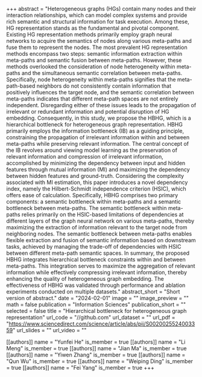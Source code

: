 +++
abstract = "Heterogeneous graphs (HGs) contain many nodes and their interaction relationships, which can model complex systems and provide rich semantic and structural information for task execution. Among these, HG representation stands as the fundamental and pivotal component. Existing HG representation methods primarily employ graph neural networks to acquire the semantics of nodes along various meta-paths and fuse them to represent the nodes. The most prevalent HG representation methods encompass two steps: semantic information extraction within meta-paths and semantic fusion between meta-paths. However, these methods overlooked the consideration of node heterogeneity within meta-paths and the simultaneous semantic correlation between meta-paths. Specifically, node heterogeneity within meta-paths signifies that the meta-path-based neighbors do not consistently contain information that positively influences the target node, and the semantic correlation between meta-paths indicates that different meta-path spaces are not entirely independent. Disregarding either of these issues leads to the propagation of irrelevant or redundant information and potential disruption of HG embedding. Consequently, in this study, we propose the HBHG, which is a hierarchical bottleneck for heterogeneous graph representation. HBHG primarily employs the information bottleneck (IB) as a guiding principle, constraining the propagation of irrelevant information within and between meta-paths while preserving relevant information. The central concept of the IB revolves around viewing model learning as the preservation of relevant information and compression of irrelevant information, accomplished by minimizing the dependency between input and hidden features through mutual information (MI) and maximizing the dependency between hidden features and ground-truth. Considering the complexity associated with MI estimation, this paper introduces a novel dependency index, namely the Hilbert-Schmidt independence criterion (HSIC), which offers ease of calculation. Specifically, HBHG comprises two primary components: a semantic bottleneck within meta-paths and a semantic bottleneck between meta-paths. The semantic bottleneck within meta-paths relies primarily on the HSIC-based limitations of dependencies at different layers of the graph neural network on various meta-paths, thereby maximizing the extraction of information relevant to the target node from neighboring nodes. The semantic bottleneck between meta-paths enables flexible extraction and fusion of semantic information based on downstream tasks, achieved by managing the trade-off of dependencies with HSIC between different meta-path semantic spaces. In summary, the proposed HBHG integrates hierarchical bottleneck constraints within and between meta-paths. This integration serves to maximize the aggregation of relevant information while effectively compressing irrelevant information, thereby enhancing the quality of heterogeneous graph embedding. The effectiveness of HBHG was validated through performance and ablation experiments conducted on multiple datasets."
abstract_short = "Short version of abstract."
date = "2024-02-01"
image = ""
image_preview = ""
math = false
publication = "Information Sciences"
publication_short = ""
selected = false
title = "Hierarchical bottleneck for heterogeneous graph representation"
url_code = "//github.com"
url_dataset = ""
url_pdf = "https://www.sciencedirect.com/science/article/abs/pii/S0020025524003359"
url_slides = ""
url_video = ""

[[authors]]
    name = "Yunfei He"
    is_member = true
[[authors]]
    name = "Li Meng"
    is_member = true
[[authors]]
    name = "Jian Ma"
    is_member = true
[[authors]]
    name = "Yiwen Zhang"
    is_member = true
[[authors]]
    name = "Qun Wu"
    is_member = true
[[authors]]
    name = "Weiping Ding"
    is_member = true
[[authors]]
    name = "Fei Yang"
    is_member = true
+++


<!-- You can add information in $\LaTeX$ and *Markdown* here. -->
